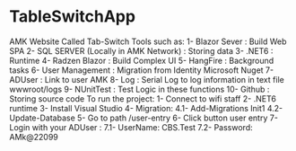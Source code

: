 # TableSwitchApp
AMK  Website Called Tab-Switch
Tools such as:
  1- Blazor Sever : Build Web SPA
  2- SQL SERVER (Locally in AMK Network) : Storing data
  3- .NET6 : Runtime 
  4- Radzen Blazor : Build Complex UI
  5- HangFire : Background tasks
  6- User Management : Migration from Identity Microsoft Nuget
  7- ADUser : Link to user AMK
  8- Log : Serial Log to log information in text file wwwroot/logs
  9- NUnitTest : Test Logic in these functions
  10- Github : Storing source code
To run the project:
  1- Connect to wifi staff
  2- .NET6 runtime
  3- Install Visual Studio
  4- Migration:
    4.1- Add-Migrations Init1
    4.2- Update-Database
  5- Go to path /user-entry
  6- Click button user entry
  7- Login with your ADUser : 
    7.1- UserName: CBS.Test
    7.2- Password: AMk@22099
  
